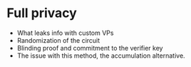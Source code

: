 # Full privacy

* What leaks info with custom VPs
* Randomization of the circuit
* Blinding proof and commitment to the verifier key
* The issue with this method, the accumulation alternative.